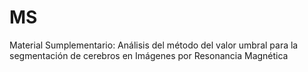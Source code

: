 # MS
Material Sumplementario: Análisis del método del valor umbral para la segmentación de cerebros en Imágenes por Resonancia Magnética
